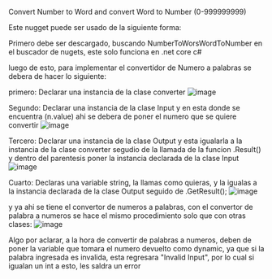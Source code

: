Convert Number to Word and convert Word to Number (0-999999999)

Este nugget puede ser usado de la siguiente forma:

Primero debe ser descargado, buscando NumberToWorsWordToNumber en el buscador de nugets, este solo funciona en .net core c#

luego de esto, para implementar el convertidor de Numero a palabras se debera de hacer lo siguiente:

primero:
Declarar una instancia de la clase converter
![image](https://github.com/Whisman21/Kata-DDD-paquete-nugget/assets/144621111/703a1427-60e1-4baa-97b6-0e5424403afa)

Segundo:
Declarar una instancia de la clase Input y en esta donde se encuentra (n.value) ahi se debera de poner el numero que se quiere convertir
![image](https://github.com/Whisman21/Kata-DDD-paquete-nugget/assets/144621111/6ebebb3e-df8d-48b2-8b80-ce401ab8fc32)

Tercero:
Declarar una instancia de la clase Output y esta igualarla a la instancia de la clase converter segudio de la llamada de la funcion .Result() y dentro del parentesis poner la instancia declarada de la clase Input
![image](https://github.com/Whisman21/Kata-DDD-paquete-nugget/assets/144621111/b10b6413-6f07-4325-b6b2-ee88c013eb2b)

Cuarto:
Declaras una variable string, la llamas como quieras, y la igualas a la instancia declarada de la clase Output seguido de .GetResult();
![image](https://github.com/Whisman21/Kata-DDD-paquete-nugget/assets/144621111/a0a1a3bf-54b8-4a50-8ff6-e6c9cad97f76)


y ya ahi se tiene el convertor de numeros a palabras, con el convertor de palabra a numeros se hace el mismo procedimiento solo que con otras clases:
![image](https://github.com/Whisman21/Kata-DDD-paquete-nugget/assets/144621111/30e3611b-d46b-4d6e-98ab-c53f1956a0b9)

Algo por aclarar, a la hora de convertir de palabras a numeros, deben de poner la variable que tomara el numero devuelto como dynamic, ya que si la palabra ingresada es invalida, esta regresara "Invalid Input", por lo cual si igualan un int a esto, les saldra un error 




